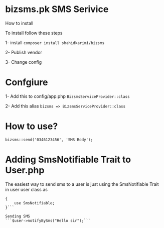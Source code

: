 # bizsms.pk SMS Serivice

How to install

To install follow these steps

1- install `composer install shahidkarimi/bizsms`

2- Publish vendor

3- Change config


# Confgiure

1- Add this to config/app.php `BizsmsServiceProvider::class`

2- Add this alias `bizsms => BizsmsServiceProvider::class`

# How to use?

`bizsms::send('0346123456', 'SMS Body');`

# Adding SmsNotifiable Trait to User.php
The easiest way to send sms to a user is just using the SmsNotifiable Trait in user user class as 

```class User extends Authenticatable
{
    use SmsNotifiable;
}```

Sending SMS
```$user->notifyBySms("Hello sir");```

